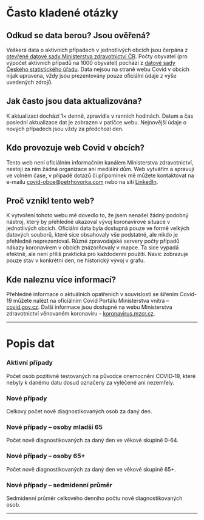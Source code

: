 # Často kladené otázky

## Odkud se data berou? Jsou ověřená?

Veškerá data o aktivních případech v jednotlivých obcích jsou čerpána z [otevřené datové sady Ministerstva zdravotnictví ČR](https://onemocneni-aktualne.mzcr.cz/api/v2/covid-19). Počty obyvatel (pro výpočet aktivních případů na 1000 obyvatel) pochází z [datové sady Českého statistického úřadu](https://www.czso.cz/csu/czso/pocet-obyvatel-v-obcich-k-112019). Data nejsou na straně webu Covid v obcích nijak upravena, vždy jsou prezentovány pouze oficiální údaje z výše uvedených zdrojů.

## Jak často jsou data aktualizována?

K aktualizaci dochází 1× denně, zpravidla v ranních hodinách. Datum a čas poslední aktualizace dat je zobrazen v patičce webu. Nejnovější údaje o nových případech jsou vždy za předchozí den.

## Kdo provozuje web Covid v obcích?

Tento web není oficiálním informačním kanálem Ministerstva zdravotnictví, nestojí za ním žádná organizace ani mediální dům. Web vytvářím a spravuji ve volném čase, v případě dotazů či připomínek mě můžete kontaktovat na e-mailu covid-obce@petrhovorka.com nebo na síti [LinkedIn](https://www.linkedin.com/in/pehovorka/).

## Proč vznikl tento web?

K vytvoření tohoto webu mě dovedlo to, že jsem nenašel žádný podobný nástroj, který by přehledně ukazoval vývoj koronavirové situace v jednotlivých obcích. Oficiální data byla dostupná pouze ve formě velkých datových souborů, které sice obsahovaly vše podstatné, ale nikdo je přehledně neprezentoval. Různé zpravodajské servery počty případů nákazy koronavirem v obcích znázorňovaly v mapce. Ta sice vypadá efektně, ale není příliš praktická pro každodenní použití. Navíc zobrazuje pouze stav v konkrétní den, ne historický vývoj v grafu.

## Kde naleznu více informací?

Přehledné informace o aktuálních opatřeních v souvislosti se šířením Covid-19 můžete nalézt na oficiálním Covid Portálu Ministerstva vnitra – [covid.gov.cz](http://covid.gov.cz/). Další informace jsou dostupné na webu Ministerstva zdravotnictví věnovaném koronaviru – [koronavirus.mzcr.cz](http://koronavirus.mzcr.cz).

---

# Popis dat

### Aktivní případy

Počet osob pozitivně testovaných na původce onemocnění COVID‑19, které nebyly k danému datu dosud označeny za vyléčené ani nezemřely.

### Nové případy

Celkový počet nově diagnostikovaných osob za daný den.

### Nové případy – osoby mladší 65

Počet nově diagnostikovaných za daný den ve věkové skupině 0-64.

### Nové případy – osoby 65+

Počet nově diagnostikovaných za daný den ve věkové skupině 65+.

### Nové případy – sedmidenní průměr

Sedmidenní průměr celkového denního počtu nově diagnostikovaných osob.

---
